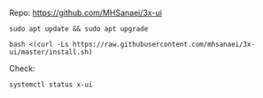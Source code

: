Repo: https://github.com/MHSanaei/3x-ui

```
sudo apt update && sudo apt upgrade
```

```
bash <(curl -Ls https://raw.githubusercontent.com/mhsanaei/3x-ui/master/install.sh)
```

Check:

```
systemctl status x-ui
```
